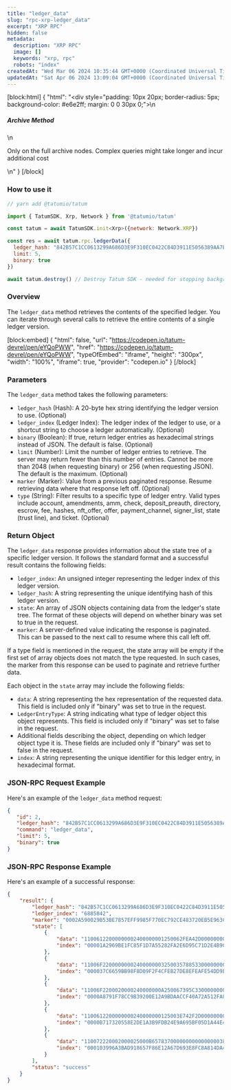 ```yaml
---
title: "ledger_data"
slug: "rpc-xrp-ledger_data"
excerpt: "XRP RPC"
hidden: false
metadata: 
  description: "XRP RPC"
  image: []
  keywords: "xrp, rpc"
  robots: "index"
createdAt: "Wed Mar 06 2024 10:35:44 GMT+0000 (Coordinated Universal Time)"
updatedAt: "Sat Apr 06 2024 13:09:04 GMT+0000 (Coordinated Universal Time)"
---
```

[block:html]
{
  "html": "<div style=\"padding: 10px 20px; border-radius: 5px; background-color: #e6e2ff; margin: 0 0 30px 0;\">\n  <h5>Archive Method</h5>\n  <p>Only on the full archive nodes. Complex queries might take longer and incur additional cost</p>\n</div>"
}
[/block]


### How to use it

```javascript
// yarn add @tatumio/tatum

import { TatumSDK, Xrp, Network } from '@tatumio/tatum'

const tatum = await TatumSDK.init<Xrp>({network: Network.XRP})

const res = await tatum.rpc.ledgerData({
  ledger_hash: "842B57C1CC0613299A686D3E9F310EC0422C84D3911E5056389AA7E5808A93C8",
  limit: 5,
  binary: true
})

await tatum.destroy() // Destroy Tatum SDK - needed for stopping background jobs
```

### Overview

The `ledger_data` method retrieves the contents of the specified ledger. You can iterate through several calls to retrieve the entire contents of a single ledger version.

[block:embed]
{
  "html": false,
  "url": "https://codepen.io/tatum-devrel/pen/eYQoPWW",
  "href": "https://codepen.io/tatum-devrel/pen/eYQoPWW",
  "typeOfEmbed": "iframe",
  "height": "300px",
  "width": "100%",
  "iframe": true,
  "provider": "codepen.io"
}
[/block]

### Parameters

The `ledger_data` method takes the following parameters:

- `ledger_hash` (Hash): A 20-byte hex string identifying the ledger version to use. (Optional)
- `ledger_index` (Ledger Index): The ledger index of the ledger to use, or a shortcut string to choose a ledger automatically. (Optional)
- `binary` (Boolean): If true, return ledger entries as hexadecimal strings instead of JSON. The default is false. (Optional)
- `limit` (Number): Limit the number of ledger entries to retrieve. The server may return fewer than this number of entries. Cannot be more than 2048 (when requesting binary) or 256 (when requesting JSON). The default is the maximum. (Optional)
- `marker` (Marker): Value from a previous paginated response. Resume retrieving data where that response left off. (Optional)
- `type` (String): Filter results to a specific type of ledger entry. Valid types include account, amendments, amm, check, deposit\_preauth, directory, escrow, fee, hashes, nft\_offer, offer, payment\_channel, signer\_list, state (trust line), and ticket. (Optional)

### Return Object

The `ledger_data` response provides information about the state tree of a specific ledger version. It follows the standard format and a successful result contains the following fields:

- `ledger_index`: An unsigned integer representing the ledger index of this ledger version.
- `ledger_hash`: A string representing the unique identifying hash of this ledger version.
- `state`: An array of JSON objects containing data from the ledger's state tree. The format of these objects will depend on whether binary was set to true in the request.
- `marker`: A server-defined value indicating the response is paginated. This can be passed to the next call to resume where this call left off.

If a type field is mentioned in the request, the state array will be empty if the first set of array objects does not match the type requested. In such cases, the marker from this response can be used to paginate and retrieve further data.

Each object in the `state` array may include the following fields:

- `data`: A string representing the hex representation of the requested data. This field is included only if "binary" was set to true in the request.
- `LedgerEntryType`: A string indicating what type of ledger object this object represents. This field is included only if "binary" was set to false in the request.
- Additional fields describing the object, depending on which ledger object type it is. These fields are included only if "binary" was set to false in the request.
- `index`: A string representing the unique identifier for this ledger entry, in hexadecimal format.

### JSON-RPC Request Example

Here's an example of the `ledger_data` method request:

```json
{
   "id": 2,
   "ledger_hash": "842B57C1CC0613299A686D3E9F310EC0422C84D3911E5056389AA7E5808A93C8",
   "command": "ledger_data",
   "limit": 5,
   "binary": true
}
```

### JSON-RPC Response Example

Here's an example of a successful response:

```json
{
    "result": {
        "ledger_hash": "842B57C1CC0613299A686D3E9F310EC0422C84D3911E5056389AA7E5808A93C8",
        "ledger_index": "6885842",
        "marker": "0002A590029B53BE7857EFF9985F770EC792CE483720EB5E963C4D6A607D43DF",
        "state": [
            {
                "data": "11006122000000002400000001250062FEA42D0000000055C204A65CF2542946289A3358C67D991B5E135FABFA89F271DBA7A150C08CA0466240000000354540208114C909F42250CFE8F12A7A1A0DFBD3CBD20F32CD79",
                "index": "00001A2969BE1FC85F1D7A55282FA2E6D95C71D2E4B9C0FDD3D9994F3C00FF8F"
            },
            {
                "data": "11006F22000000002400000003250035788533000000000000000034000000000000000055555B93628BF3EC318892BB7C7CDCB6732FF53D12B6EEC4FAF60DD1AEE1C6101F501071633D7DE1B6AEB32F87F1A73258B13FC8CC32942D53A66D4F038D7EA4C6800064D4838D7EA4C68000000000000000000000000000425443000000000035DD7DF146893456296BF4061FBE68735D28F3286540000000000F42408114A4B8F5F7B644AEDC3447F9459C132EEB016A133B",
                "index": "000037C6659BB98F8D09F2F4CFEB27DE8EFEAFE54DD9E1C13AECDF5794B0C0F5"
            },
            {
                "data": "11006F2200020000240000000A250067395C33000000000000000034000000000000000055A160BC41A45B6BB118DF23D77E4FF23C723431B917F50DCB41319ECC2821F34C5010DFA3B6DDAB58C7E8E5D944E736DA4B7046C30E4F460FD9DE4C1AA535D3D0C00064D554C88B43EFA00000000000000000000000000055534400000000000A20B3C85F482532A9578DBB3950B85CA06594D165400000B59B9F780081148366FB9ACD2A0FD822E31112D2EB6F98C317C2C1",
                "index": "0000A8791F78CC9B39200E12A9BDAACCF40A72A512FA815525CFC9BA772990F7"
            },
            {
                "data": "1100612200000000240000000125003E742F2D0000000055286498B513710CFEB2D723A554C7557983D1952DF4DEE342C40DCB43067C9A21624000000306DC42008114225BAB89C4A4B94624BB069D6DB3C819F934991C",
                "index": "0000B717320558E2DE1A3B9FDB24E9A695BF05D1A44E4A4683212BB1DD0FBA23"
            },
            {
                "data": "110072220002000025000B65783700000000000000003800000000000000005587591A63051645F37B85D1FBA55EE69B1C96BFF16904F5C99F03FB93D42D03756280000000000000000000000000000000000000004254430000000000000000000000000000000000000000000000000166800000000000000000000000000000000000000042544300000000000A20B3C85F482532A9578DBB3950B85CA06594D167D4C38D7EA4C680000000000000000000000000004254430000000000C795FDF8A637BCAAEDAD1C434033506236C82A2D",
                "index": "000103996A3BAD918657F86E12A67D693E8FC8A814DA4B958A244B5F14D93E58"
            }
        ],
        "status": "success"
    }
}
```
